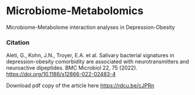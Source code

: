 # Microbiome-Metabolomics
Microbiome-Metabolome interaction analyses in Depression-Obesity

### Citation
Aleti, G., Kohn, J.N., Troyer, E.A. et al. Salivary bacterial signatures in depression-obesity comorbidity are associated with neurotransmitters and neuroactive dipeptides. BMC Microbiol 22, 75 (2022). https://doi.org/10.1186/s12866-022-02483-4

Download pdf copy of the article here https://rdcu.be/cJPRn

